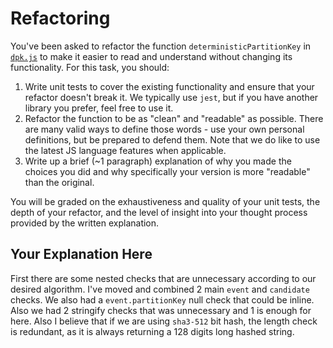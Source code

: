 # Refactoring

You've been asked to refactor the function `deterministicPartitionKey` in [`dpk.js`](dpk.js) to make it easier to read and understand without changing its functionality. For this task, you should:

1. Write unit tests to cover the existing functionality and ensure that your refactor doesn't break it. We typically use `jest`, but if you have another library you prefer, feel free to use it.
2. Refactor the function to be as "clean" and "readable" as possible. There are many valid ways to define those words - use your own personal definitions, but be prepared to defend them. Note that we do like to use the latest JS language features when applicable.
3. Write up a brief (~1 paragraph) explanation of why you made the choices you did and why specifically your version is more "readable" than the original.

You will be graded on the exhaustiveness and quality of your unit tests, the depth of your refactor, and the level of insight into your thought process provided by the written explanation.

## Your Explanation Here
First there are some nested checks that are unnecessary according to our desired algorithm. I've moved and combined 2 main `event` and `candidate` checks. We also had a `event.partitionKey` null check that could be inline. Also we had 2 stringify checks that was unnecessary and 1 is enough for here. Also I believe that if we are using `sha3-512` bit hash, the length check is redundant, as it is always returning a 128 digits long hashed string.
